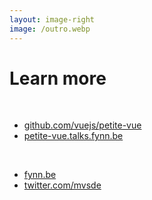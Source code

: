 ```yaml
---
layout: image-right
image: /outro.webp
---
```


# Learn more

<br>

* [github.com/vuejs/petite-vue](https://github.com/vuejs/petite-vue)
* [petite-vue.talks.fynn.be](https://petite-vue.talks.fynn.be/)

<br>

* [fynn.be](https://fynn.be)
* [twitter.com/mvsde](https://twitter.com/mvsde)
